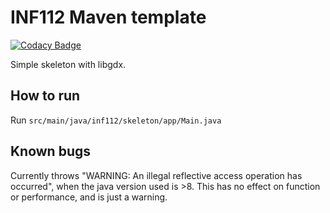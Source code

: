 # INF112 Maven template 

[![Codacy Badge](https://api.codacy.com/project/badge/Grade/2681b622f0f64c85b70112115c4eae89)](https://app.codacy.com/gh/inf112-v20/error_brain_not_found?utm_source=github.com&utm_medium=referral&utm_content=inf112-v20/error_brain_not_found&utm_campaign=Badge_Grade_Settings)

Simple skeleton with libgdx. 

## How to run
Run `src/main/java/inf112/skeleton/app/Main.java`


## Known bugs
Currently throws "WARNING: An illegal reflective access operation has occurred", 
when the java version used is >8. This has no effect on function or performance, and is just a warning.

